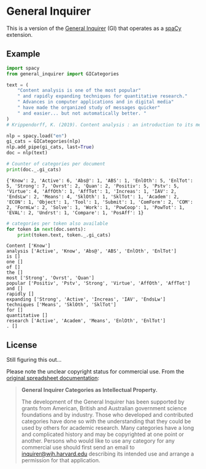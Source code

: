 # General Inquirer

This is a version of the [General Inquirer](http://www.wjh.harvard.edu/~inquirer/) (GI) that operates as a [spaCy](https://spacy.io/) extension.

## Example

```python
import spacy
from general_inquirer import GICategories

text = (
    "Content analysis is one of the most popular"
    " and rapidly expanding techniques for quantitative research."
    " Advances in computer applications and in digital media"
    " have made the organized study of messages quicker"
    " and easier... but not automatically better. "
)
# Krippendorff, K. (2019). Content analysis : an introduction to its methodology.

nlp = spacy.load("en")
gi_cats = GICategories(nlp)
nlp.add_pipe(gi_cats, last=True)
doc = nlp(text)

# Counter of categories per document
print(doc._.gi_cats)
```

```
{'Know': 2, 'Active': 6, 'Abs@': 1, 'ABS': 1, 'EnlOth': 5, 'EnlTot': 5, 'Strong': 7, 'Ovrst': 2, 'Quan': 2, 'Positiv': 5, 'Pstv': 5, 'Virtue': 4, 'AffOth': 1, 'AffTot': 1, 'Increas': 1, 'IAV': 2, 'EndsLw': 2, 'Means': 4, 'SklOth': 1, 'SklTot': 1, 'Academ': 2, 'ECON': 1, 'Object': 1, 'Tool': 1, 'Submit': 1, 'ComForm': 2, 'COM': 2, 'FormLw': 2, 'Solve': 1, 'Work': 1, 'PowCoop': 1, 'PowTot': 1, 'EVAL': 2, 'Undrst': 1, 'Compare': 1, 'PosAff': 1}
```

```python
# categories per token also available
for token in next(doc.sents):
    print(token.text, token._.gi_cats)
```

```
Content ['Know']
analysis ['Active', 'Know', 'Abs@', 'ABS', 'EnlOth', 'EnlTot']
is []
one []
of []
the []
most ['Strong', 'Ovrst', 'Quan']
popular ['Positiv', 'Pstv', 'Strong', 'Virtue', 'AffOth', 'AffTot']
and []
rapidly []
expanding ['Strong', 'Active', 'Increas', 'IAV', 'EndsLw']
techniques ['Means', 'SklOth', 'SklTot']
for []
quantitative []
research ['Active', 'Academ', 'Means', 'EnlOth', 'EnlTot']
. []
```
## License

Still figuring this out...

Please note the unclear copyright status for commercial use. From the [original spreadsheet documentation](http://www.wjh.harvard.edu/~inquirer/spreadsheet_guide.htm):

> **General Inquirer Categories as Intellectual Property.**
>
> The development of the General Inquirer has been supported by grants from American, British and Australian government science foundations and by industry. Those who developed and contributed categories have done so with the understanding that they could be used by others for academic research. Many categories have a long and complicated history and may be copyrighted at one point or another. Persons who would like to use any category for any commercial use should first send an email to inquirer@wjh.harvard.edu describing its intended use and arrange a permission for that application.